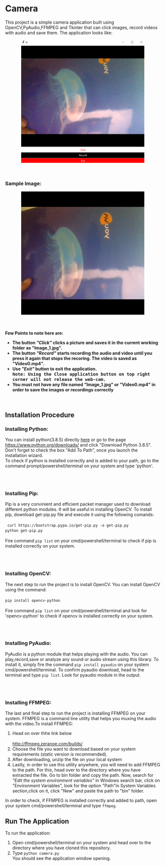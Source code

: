 <h1>Camera</h1>

This project is a simple camera application built using OpenCV,PyAudio,FFMPEG and Tkinter that can click images, record videos with audio and save them. The application looks like:<br>
<p align='center'>
<img src="https://github.com/adityamd/Camera/blob/Images_Add/static/Screenshot%20(61).png" height=400px width=400px>
</p>
<br>
<h3>Sample Image:</h3>
  <p align='center'>
    <img src="https://github.com/adityamd/Camera/blob/Images_Add/static/Image_1.jpg" height=400px width=400px>
  </p> 
<br>
<br>
<b> Few Points to note here are:
  <ul>
    <li>The button <em>"Click"</em> clicks a picture and saves it in the current working folder as "Image_1.jpg".</li>
    <li>The button <em>"Record"</em> starts recording the audio and video until you press it again that stops the recoring. The video is saved as "Video0.mp4".</li>
    <li>Use <em>"Exit"</em> button to exit the application.</li>
      <kbd><b>
        Note: Using the Close application button on top right corner will not release the web-cam.
        </b></kbd>
    </li>
    <li>You must not have any file named "Image_1.jpg" or "Video0.mp4" in order to save the images or recordings correctly</li>
  </ul>
</b>
<br>
<h2>Installation Procedure</h2>
<h3>Installing Python:</h3>
 You can install python(3.8.5) directly <a href="https://www.python.org/ftp/python/3.8.5/python-3.8.5.exe">here</a> or go to the page <a href="https://www.python.org/downloads/">https://www.python.org/downloads/</a> 
 and click "Download Python 3.8.5". Don't forget to check the box "Add To Path", once you launch the installation wizard. 
 <br>
 To check if python is installed correctly and is added to your path, go to the command prompt/powershell/terminal on your system and type 'python'.
 
 <br><br>
 
 <h3>Installing Pip:</h3>
 Pip is a very convinient and efficient packet manager used to download different python modules. It will be useful in installing OpenCV. 
 To install pip, download get-pip.py file and execute it using the following comands: <br><br><code> curl https://bootstrap.pypa.io/get-pip.py -o get-pip.py </code><br>
 <code>python get-pip.py</code></br><br>Fire command <code>pip list</code> on your cmd/powershell/terminal to check if pip is installed correctly on your system.
 
 <br><br>
 
 <h3>Installing OpenCV:</h3>
 The next step to run the project is to install OpenCV. You can install OpenCV using the command: <br><br><code>pip install opencv-python</code></br><br>Fire command <code>pip list</code>
 on your cmd/powershell/terminal and look for 'opencv-python' to check if opencv is installed correctly on your system.
 
 <br><br>
 
 <h3>Installing PyAudio:</h3>
  PyAudio is a python module that helps playing with the audio. You can play,record,save or analyze any sound or audio stream using this library. To install it, simply fire the command <code>pip install pyaudio</code> on your system cmd/powershell/terminal. To confirm pyaudio download, head to the terminal and type <code>pip list</code>. Look for pyaudio module in the output.
  
  <br><br>
  
  <h3>Installing FFMPEG:</h3>
   The last and final step to run the project is installing FFMPEG on your system. FFMPEG is a command line utility that helps you muxing the audio with the video.To install FFMPEG:
   <ol>
    <li>Head on over thhe link below</li>
    <br>
    <a href="http://ffmpeg.zeranoe.com/builds/ ">http://ffmpeg.zeranoe.com/builds/ </a>
    </li>
    <li>Choose the file you want to download based on your system requirements (static version is recommended).</li>
    <li>After downloading, unzip the file on your local system</li>
    <li>Lastly, in order to use this utility anywhere, you will need to add FFMPEG to the path. For this, head over to the directory where you have extracted the file. Go to bin folder and copy the path. Now, search for <em>"Edit the system environment variables"</em> in Windows search bar, click on "Environment Variables", look for the option "Path"in System Variables section,click on it, click "New" and paste the path to "bin" folder.</li>
  </ol>
In order to check, if FFMPEG is installed correctly and added to path, open your system cmd/powershell/terminal and type <code>ffmpeg</code>.
<br>
<h2>Run The Application</h2>
To run the application:
<ol>
  <li>Open cmd/powershell/terminal on your system and head over to the directory where you have cloned this repository.</li>
  <li>Type <code>python camera.py</code></li>
  You should see the application window opening.
</ol>
